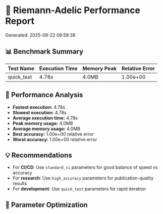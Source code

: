 # 🧮 Riemann-Adelic Performance Report
Generated: 2025-09-22 09:58:38

## 📊 Benchmark Summary

| Test Name | Execution Time | Memory Peak | Relative Error |
|-----------|----------------|-------------|----------------|
| quick_test | 4.78s | 4.0MB | 1.00e+00 |

## 🎯 Performance Analysis

- **Fastest execution:** 4.78s
- **Slowest execution:** 4.78s
- **Average execution time:** 4.78s
- **Peak memory usage:** 4.0MB
- **Average memory usage:** 4.0MB
- **Best accuracy:** 1.00e+00 relative error
- **Worst accuracy:** 1.00e+00 relative error

## 💡 Recommendations

- For **CI/CD**: Use `standard_ci` parameters for good balance of speed vs accuracy
- For **research**: Use `high_accuracy` parameters for publication-quality results
- For **development**: Use `quick_test` parameters for rapid iteration

## 🔧 Parameter Optimization
